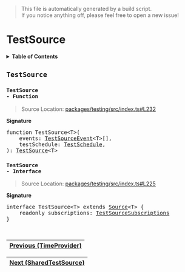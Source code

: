 > This file is automatically generated by a build script.<br>If you notice anything off, please feel free to open a new issue!

# TestSource

<details><summary><b>Table of Contents</b></summary><br>

1. [<code>TestSource</code>](#TestSource) - [<code>Function</code>](#TestSource-Function), [<code>Interface</code>](#TestSource-Interface)</details>

## <a name="TestSource"></a><code>TestSource</code>

### <a name="TestSource-Function"></a><code>TestSource - Function</code>

> Source Location: [packages\/testing\/src\/index.ts#L232](..\/..\/packages\/testing\/src\/index.ts#L232)

<b>Signature</b>

<pre>function TestSource&lt;T&gt;(<br>    events: <a href="02-TestSourceEvent.md#TestSourceEvent">TestSourceEvent</a>&lt;T&gt;[],<br>    testSchedule: <a href="05-TestSchedule.md#TestSchedule-Interface">TestSchedule</a>,<br>): <a href="#TestSource-Interface">TestSource</a>&lt;T&gt;</pre>

### <a name="TestSource-Interface"></a><code>TestSource - Interface</code>

> Source Location: [packages\/testing\/src\/index.ts#L225](..\/..\/packages\/testing\/src\/index.ts#L225)

<b>Signature</b>

<pre>interface TestSource&lt;T&gt; extends <a href="../01-api-basics/03-Source.md#Source-Interface">Source</a>&lt;T&gt; {<br>    readonly subscriptions: <a href="04-TestSourceSubscriptions.md#TestSourceSubscriptions">TestSourceSubscriptions</a><br>}</pre><br>

| [Previous \(TimeProvider\)](..\/06-api-utils\/04-TimeProvider.md#readme) |
| --- |

<div align="right">

| [Next \(SharedTestSource\)](01-SharedTestSource.md#readme) |
| --- |
</div>
